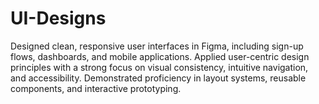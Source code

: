 # UI-Designs
Designed clean, responsive user interfaces in Figma, including sign-up flows, dashboards, and mobile applications. Applied user-centric design principles with a strong focus on visual consistency, intuitive navigation, and accessibility. Demonstrated proficiency in layout systems, reusable components, and interactive prototyping.
